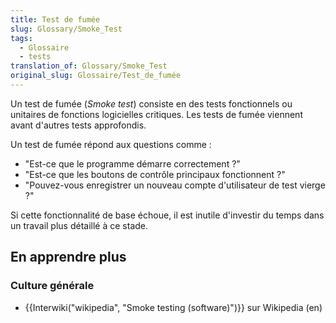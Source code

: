 ```yaml
---
title: Test de fumée
slug: Glossary/Smoke_Test
tags:
  - Glossaire
  - tests
translation_of: Glossary/Smoke_Test
original_slug: Glossaire/Test_de_fumée
---
```

Un test de fumée (_Smoke test_) consiste en des tests fonctionnels ou unitaires de fonctions logicielles critiques. Les tests de fumée viennent avant d'autres tests approfondis.

Un test de fumée répond aux questions comme :

- "Est-ce que le programme démarre correctement ?"
- "Est-ce que les boutons de contrôle principaux fonctionnent ?"
- "Pouvez-vous enregistrer un nouveau compte d'utilisateur de test vierge ?"

Si cette fonctionnalité de base échoue, il est inutile d'investir du temps dans un travail plus détaillé à ce stade.

## En apprendre plus

### Culture générale

- {{Interwiki("wikipedia", "Smoke testing (software)")}} sur Wikipedia (en)
